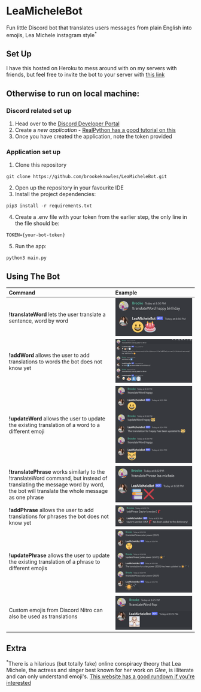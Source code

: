 # LeaMicheleBot

Fun little Discord bot that translates users messages from plain English into emojis, Lea Michele instagram style<sup>*</sup>

## Set Up

I have this hosted on Heroku to mess around with on my servers with friends, but feel free to invite the bot to your server with [this link](https://discord.com/api/oauth2/authorize?client_id=991976546833289296&permissions=534723950656&scope=bot)

## Otherwise to run on local machine:

### Discord related set up
1. Head over to the [Discord Developer Portal](https://discord.com/developers/applications)
2.  Create a *new application* - [RealPython has a good tutorial on this](https://realpython.com/how-to-make-a-discord-bot-python/)
3.  Once you have created the application, note the token provided

### Application set up
1. Clone this repository
```shell
git clone https://github.com/brookeknowles/LeaMicheleBot.git
```
2. Open up the repository in your favourite IDE
3. Install the project dependencies:
```shell
pip3 install -r requirements.txt
```
4. Create a .env file with your token from the earlier step, the only line in the file should be:
```
TOKEN={your-bot-token}
```
5. Run the app:
```shell
python3 main.py
```

## Using The Bot

| Command         | Example       |
| :------------- |:-------------|
| **!translateWord** lets the user translate a sentence, word by word | ![Screenshot](/screenshots/translate-word.png) |
| **!addWord** allows the user to add translations to words the bot does not know yet       | ![Screenshot](/screenshots/add-new-word.png)      |
| **!updateWord** allows the user to update the existing translation of a word to a different emoji    | ![Screenshot](/screenshots/update-word.png)      |
| **!translatePhrase** works similarly to the !translateWord command, but instead of translating the message word by word, the bot will translate the whole message as one phrase | ![Screenshot](/screenshots/translate-phrase.png) |
| **!addPhrase** allows the user to add translations for phrases the bot does not know yet       | ![Screenshot](/screenshots/add-new-phrase.png)      |
| **!updatePhrase** allows the user to update the existing translation of a phrase to different emojis    | ![Screenshot](/screenshots/update-phrase.png)|
| Custom emojis from Discord Nitro can also be used as translations    | ![Screenshot](/screenshots/custom-emoji.png)|

## Extra

<sup>*</sup>There is a hilarious (but totally fake) online conspiracy theory that Lea Michele, the actress and singer best known for her work on *Glee*, is illiterate and can only understand emoji's. [This website has a good rundown if you're interested](https://thetab.com/uk/2022/03/16/lea-michele-illiterate-conspiracy-243951)
